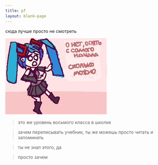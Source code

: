 ```yaml
---
title: pf
layout: blank-page
---
```


сюда лучше просто не смотреть

<div id="front-thing">
    <img id="front-image" src="assets/images/1.png" class="front-image pixelated-image">
</div>

> это же уровень восьмого класса в школке 

> зачем переписывать учебник, ты же можешь просто читать и запоминать

> ты не знал этого, да

> просто зачем

<script src="https://cdnjs.cloudflare.com/ajax/libs/pixi.js/5.1.3/pixi.min.js"></script>
<script src="assets/js/miku-starfield.js"></script>